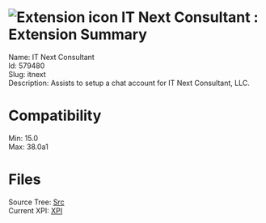 # ![Extension icon](https://addons.thunderbird.net/user-media/addon_icons/579/579480-64.png?modified=1422442445) IT Next Consultant : Extension Summary

Name: IT Next Consultant  
Id: 579480  
Slug: itnext  
Description: Assists to setup a chat account for IT Next Consultant, LLC.
  

# Compatibility
Min: 15.0  
Max: 38.0a1  

# Files

Source Tree: [Src](C:/Dev/Thunderbird/ThunderKdB/xall/xOther/579480-itnext/src)  
Current XPI: [XPI](C:/Dev/Thunderbird/ThunderKdB/xall/xOther/579480-itnext/xpi)  




